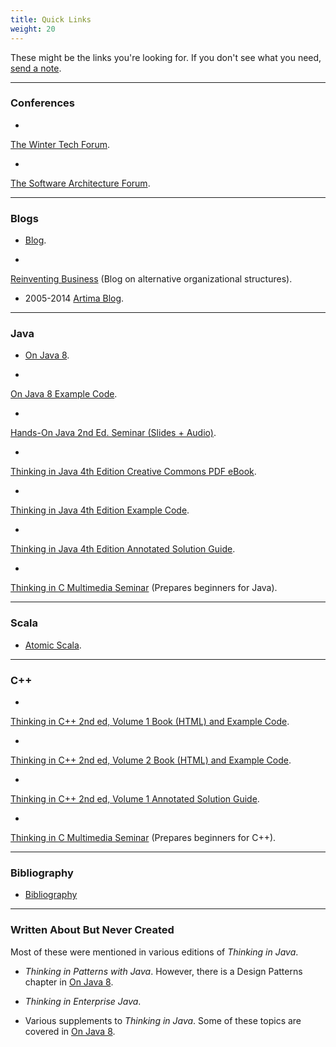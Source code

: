 ```yaml
---
title: Quick Links
weight: 20
---
```


These might be the links you're looking for. If you don't
see what you need,
<a href="mailto:mindviewinc@gmail.com?Subject=Mindview%20site%20query"
  target="_blank">send a note</a>.

***
### Conferences

+ <a href="http://www.WinterTechForum.com" target="_blank">
The Winter Tech Forum</a>.

+ <a href="http://www.SoftwareArchitectureForum.com" target="_blank">
The Software Architecture Forum</a>.

***
### Blogs

+ <a href="http://www.BruceEckel.com/" target="_blank">Blog</a>.

+ <a href="http://www.Reinventing-Business.com" target="_blank">
Reinventing Business</a> (Blog on alternative organizational structures).

+ 2005-2014 [Artima Blog](https://www.artima.com/weblogs/index.jsp?blogger=beckel).

***
### Java

+ <a href="http://www.OnJava8.com" target="_blank">On Java 8</a>.

+ <a href="https://github.com/BruceEckel/OnJava8-Examples" target="_blank">
On Java 8 Example Code</a>.

+ <a href="https://gum.co/HandsOnJava" target="_blank">
Hands-On Java 2nd Ed. Seminar (Slides + Audio)</a>.

+ <a href="https://archive.org/details/TIJ4CcR1" target="_blank">
Thinking in Java 4th Edition Creative Commons PDF eBook</a>.

+ <a href="https://github.com/BruceEckel/TIJ4-code" target="_blank">
Thinking in Java 4th Edition Example Code</a>.

+ <a href="https://gum.co/mvcKV" target="_blank">
Thinking in Java 4th Edition Annotated Solution Guide</a>.

+ <a href="https://archive.org/details/ThinkingInC" target="_blank">
Thinking in C Multimedia Seminar</a> (Prepares beginners for Java).

***
### Scala

+ <a href="http://www.atomicscala.com/" target="_blank">Atomic Scala</a>.

***
### C++

+ <a href="https://archive.org/details/TICPP2ndEdVolOne" target="_blank">
Thinking in C++ 2nd ed, Volume 1 Book (HTML) and Example Code</a>.

+ <a href="https://archive.org/details/TICPP2ndEdVolTwo" target="_blank">
Thinking in C++ 2nd ed, Volume 2 Book (HTML) and Example Code</a>.

+ <a href="https://gum.co/OIPR" target="_blank">
Thinking in C++ 2nd ed, Volume 1 Annotated Solution Guide</a>.

+ <a href="https://archive.org/details/ThinkingInC" target="_blank">
Thinking in C Multimedia Seminar</a> (Prepares beginners for C++).

***
### Bibliography

+ [Bibliography](/bibliography)

***
### Written About But Never Created

Most of these were mentioned in various editions of *Thinking in Java*.

+ *Thinking in Patterns with Java*. However, there is a Design Patterns
chapter in <a href="http://www.OnJava8.com" target="_blank">On Java 8</a>.

+ *Thinking in Enterprise Java*.

+ Various supplements to *Thinking in Java*. Some of these topics are covered in
<a href="http://www.OnJava8.com" target="_blank">On Java 8</a>.

